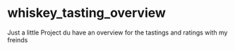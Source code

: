 # whiskey_tasting_overview
Just a little Project du have an overview for the tastings and ratings with my freinds
